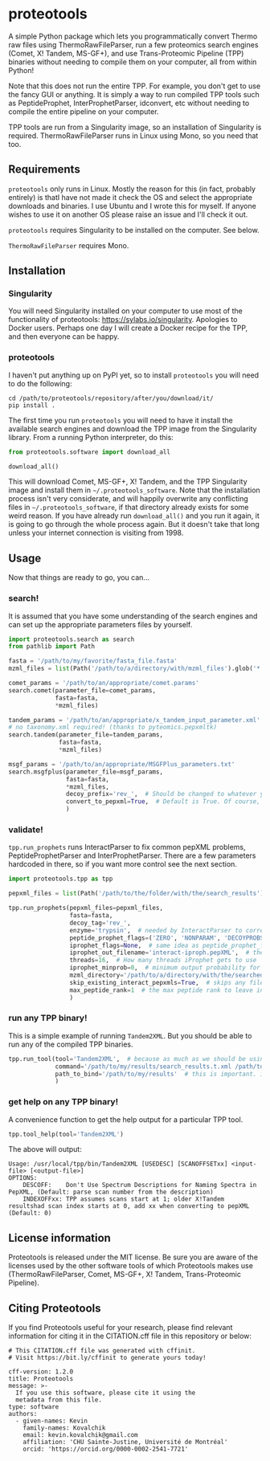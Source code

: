 # proteotools

A simple Python package which lets you programmatically convert Thermo raw files using ThermoRawFileParser, run a 
few proteomics search engines (Comet, X! Tandem, MS-GF+), and use Trans-Proteomic Pipeline (TPP) 
binaries without needing to compile them on your computer, all from within Python!

Note that this does not run the entire TPP. For example, you don't get to use the fancy GUI or anything. It is 
simply a way to run compiled TPP tools such as PeptideProphet, InterProphetParser, idconvert, etc without needing to 
compile the entire pipeline on your computer.

TPP tools are run from a Singularity image, so an installation of Singularity is required. ThermoRawFileParser runs 
in Linux using Mono, so you need that too.

## Requirements
`proteotools` only runs in Linux. Mostly the reason for this (in fact, probably entirely) is thatI have not made it 
check the OS and select the appropriate downloads and binaries. I use Ubuntu and I wrote this for myself. If anyone 
wishes to use it on another OS please raise an issue and I'll check it out.

`proteotools` requires Singularity to be installed on the computer. See below.

`ThermoRawFileParser` requires Mono.

## Installation

### Singularity
You will need Singularity installed on your computer to use most of the functionality of proteotools: 
https://sylabs.io/singularity. Apologies to Docker users. Perhaps one day I will create a Docker recipe for the TPP, 
and then everyone can be happy.

### proteotools
I haven't put anything up on PyPI yet, so to install `proteotools` you will need to do the following:
```commandline
cd /path/to/proteotools/repository/after/you/download/it/
pip install .
```

The first time you run `proteotools` you will need to have it install the available search engines and download the
TPP image from the Singularity library. From a running Python interpreter, do this:
```python
from proteotools.software import download_all

download_all()
```

This will download Comet, MS-GF+, X! Tandem, and the TPP Singularity image and install them in 
`~/.proteotools_software`. Note that the installation process isn't very considerate, and will happily overwrite any 
conflicting files in `~/.proteotools_software`, if that directory already exists for some weird reason. If you have 
already run `download_all()` and you run it again, it is going to go through the whole process again. But it doesn't 
take that long unless your internet connection is visiting from 1998.

## Usage
Now that things are ready to go, you can...

### search!
It is assumed that you have some understanding of the search engines and can set up the appropriate parameters files 
by yourself.
```python
import proteotools.search as search
from pathlib import Path

fasta = '/path/to/my/favorite/fasta_file.fasta'
mzml_files = list(Path('/path/to/a/directory/with/mzml_files').glob('*.mzML'))

comet_params = '/path/to/an/appropriate/comet.params'
search.comet(parameter_file=comet_params,
             fasta=fasta,
             *mzml_files)

tandem_params = '/path/to/an/appropriate/x_tandem_input_parameter.xml'
# no taxonomy.xml required! (thanks to pyteomics.pepxmltk)
search.tandem(parameter_file=tandem_params,
              fasta=fasta,
              *mzml_files)

msgf_params = '/path/to/an/appropriate/MSGFPlus_parameters.txt'
search.msgfplus(parameter_file=msgf_params,
                fasta=fasta,
                *mzml_files,
                decoy_prefix='rev_',  # Should be changed to whatever you use
                convert_to_pepxml=True,  # Default is True. Of course, we should all be using mzid files instead.
                )
```

### validate!
`tpp.run_prophets` runs InteractParser to fix common pepXML problems, PeptideProphetParser and InterProphetParser. 
There are a few parameters hardcoded in there, so if you want more control see the next section.
```python
import proteotools.tpp as tpp

pepxml_files = list(Path('/path/to/the/folder/with/the/search_results').glob('*.pepXML'))

tpp.run_prophets(pepxml_files=pepxml_files,
                 fasta=fasta,
                 decoy_tag='rev_',
                 enzyme='trypsin',  # needed by InteractParser to correct enzyme names in pepXML files
                 peptide_prophet_flags=('ZERO', 'NONPARAM', 'DECOYPROBS'),  # extra flags for PeptideProphet. see below for more details.
                 iprophet_flags=None,  # same idea as peptide_prophet_flags
                 iprophet_out_filename='interact-iproph.pepXML',  # the final file
                 threads=16,  # How many threads iProphet gets to use
                 iprophet_minprob=0,  # minimum output probability for iProphet
                 mzml_directory='/path/to/a/directory/with/the/searched/mzml_files',  # where the original mzML files are located
                 skip_existing_interact_pepxmls=True,  # skips any files that starts with "interact-", because you are probably trying out different parameters and left the output files from a previous run hanging around. I'm not aware that recursive PSM validation is a helpful thing.
                 max_peptide_rank=1  # the max peptide rank to leave in there, if the search engine report, e.g. the top 5 hits
                 )
```

### run any TPP binary!
This is a simple example of running `Tandem2XML`. But you should be able to run any of the compiled TPP binaries.
```python
tpp.run_tool(tool='Tandem2XML',  # because as much as we should be using mzid files instead of pepXML, i would say pepXML are preferable to tandem XML files.
             command='/path/to/my/results/search_results.t.xml /path/to/my/results/desired_pepXML_search_results.pepXML',
             path_to_bind='/path/to/my/results'  # this is important. it tells Singularity that it has permission to access this directory.
             )
```

### get help on any TPP binary!
A convenience function to get the help output for a particular TPP tool.
```python
tpp.tool_help(tool='Tandem2XML')
```
The above will output:
```commandline
Usage: /usr/local/tpp/bin/Tandem2XML [USEDESC] [SCANOFFSETxx] <input-file> [<output-file>] 
OPTIONS:
	DESCOFF:	Don't Use Spectrum Descriptions for Naming Spectra in PepXML, (Default: parse scan number from the description)
	INDEXOFFxx:	TPP assumes scans start at 1; older X!Tandem resultshad scan index starts at 0, add xx when converting to pepXML (Default: 0)
```

## License information

Proteotools is released under the MIT license. Be sure you are aware of the licenses used by the other software tools of
which Proteotools makes use (ThermoRawFileParser, Comet, MS-GF+, X! Tandem, Trans-Proteomic Pipeline).

## Citing Proteotools
If you find Proteotools useful for your research, please find relevant information for citing it in the CITATION.cff 
file in this repository or below:
```text
# This CITATION.cff file was generated with cffinit.
# Visit https://bit.ly/cffinit to generate yours today!

cff-version: 1.2.0
title: Proteotools
message: >-
  If you use this software, please cite it using the
  metadata from this file.
type: software
authors:
  - given-names: Kevin
    family-names: Kovalchik
    email: kevin.kovalchik@gmail.com
    affiliation: 'CHU Sainte-Justine, Université de Montréal'
    orcid: 'https://orcid.org/0000-0002-2541-7721'
```